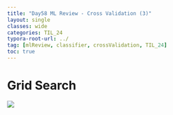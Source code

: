 ```yaml
---
title: "Day58 ML Review - Cross Validation (3)"
layout: single
classes: wide
categories: TIL_24
typora-root-url: ../
tag: [mlReview, classifier, crossValidation, TIL_24]
toc: true 
---
```


# Grid Search

<img src="/blog/images/2024-08-21-TIL24_Day58/ADAAFFD8-C6A4-45F8-9DAF-B6CA0DB02644.jpeg">

<br><br>

